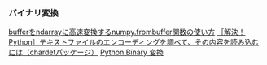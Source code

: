 ### バイナリ変換
[bufferをndarrayに高速変換するnumpy.frombuffer関数の使い方](https://deepage.net/features/numpy-frombuffer.html)
[［解決！Python］テキストファイルのエンコーディングを調べて、その内容を読み込むには（chardetパッケージ）](https://atmarkit.itmedia.co.jp/ait/articles/2105/11/news015.html)
[Python Binary 変換](https://qiita.com/Gyutan/items/7939a723c117c8ebbe5f)
